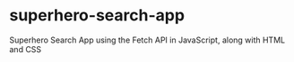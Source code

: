 # superhero-search-app
Superhero Search App using the Fetch API in JavaScript, along with HTML and CSS
